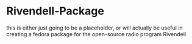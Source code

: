Rivendell-Package
=================

this is either just going to be a placeholder, or will actually be useful in creating a fedora package for the open-source radio program Rivendell

